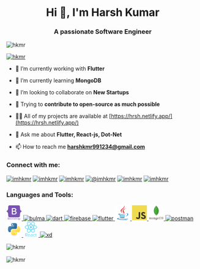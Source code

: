 <h1 align="center">Hi 👋, I'm Harsh Kumar</h1>
<h3 align="center">A passionate Software Engineer</h3>

<p align="left"> <img src="https://komarev.com/ghpvc/?username=hkmr&label=Profile%20views&color=0e75b6&style=flat" alt="hkmr" /> </p>

<p align="left"> <a href="https://github.com/ryo-ma/github-profile-trophy"><img src="https://github-profile-trophy.vercel.app/?username=hkmr" alt="hkmr" /></a> </p>

- 🔭 I’m currently working with **Flutter**

- 🌱 I’m currently learning **MongoDB**

- 👯 I’m looking to collaborate on **New Startups**

- 🤝 Trying to **contribute to open-source as much possible**

- 👨‍💻 All of my projects are available at [https://hrsh.netlify.app/](https://hrsh.netlify.app/)

- 💬 Ask me about **Flutter, React-js, Dot-Net**

- 📫 How to reach me **harshkmr991234@gmail.com**

<h3 align="left">Connect with me:</h3>
<p align="left">
<a href="https://twitter.com/imhkmr" target="blank"><img align="center" src="https://hrsh.netlify.app/static/media/twitter.c842bde6.svg" alt="imhkmr" height="30" width="40" /></a>
<a href="https://linkedin.com/in/imhkmr" target="blank"><img align="center" src="https://hrsh.netlify.app/static/media/linkedin.d3df7f28.svg" alt="imhkmr" height="30" width="40" /></a>
<a href="https://fb.com/imhkmr" target="blank"><img align="center" src="https://hrsh.netlify.app/static/media/facebook.a9efb24b.svg" alt="imhkmr" height="30" width="40" /></a>
<a href="https://medium.com/@imhkmr" target="blank"><img align="center" src="https://brandeps.com/icon-download/M/Medium-icon-vector-06.svg" alt="@imhkmr" height="30" width="40" /></a>
<a href="https://www.hackerrank.com/imhkmr" target="blank"><img align="center" src="https://cdn.worldvectorlogo.com/logos/hackerrank.svg" alt="imhkmr" height="30" width="40" /></a>
<a href="https://leetcode.com/hkmr/" target="blank"><img align="center" src="https://brandeps.com/icon-download/L/Leetcode-icon-vector-01.svg" alt="imhkmr" height="30" width="40" /></a>
</p>

<h3 align="left">Languages and Tools:</h3>
<p align="left"> <a href="https://getbootstrap.com" target="_blank"> <img src="https://raw.githubusercontent.com/devicons/devicon/master/icons/bootstrap/bootstrap-plain-wordmark.svg" alt="bootstrap" width="40" height="40"/> </a> <a href="https://bulma.io/" target="_blank"> <img src="https://raw.githubusercontent.com/gilbarbara/logos/804dc257b59e144eaca5bc6ffd16949752c6f789/logos/bulma.svg" alt="bulma" width="40" height="40"/> </a> <a href="https://dart.dev" target="_blank"> <img src="https://www.vectorlogo.zone/logos/dartlang/dartlang-icon.svg" alt="dart" width="40" height="40"/> </a> <a href="https://firebase.google.com/" target="_blank"> <img src="https://www.vectorlogo.zone/logos/firebase/firebase-icon.svg" alt="firebase" width="40" height="40"/> </a> <a href="https://flutter.dev" target="_blank"> <img src="https://www.vectorlogo.zone/logos/flutterio/flutterio-icon.svg" alt="flutter" width="40" height="40"/> </a> <a href="https://www.java.com" target="_blank"> <img src="https://raw.githubusercontent.com/devicons/devicon/master/icons/java/java-original.svg" alt="java" width="40" height="40"/> </a> <a href="https://developer.mozilla.org/en-US/docs/Web/JavaScript" target="_blank"> <img src="https://raw.githubusercontent.com/devicons/devicon/master/icons/javascript/javascript-original.svg" alt="javascript" width="40" height="40"/> </a> <a href="https://www.mongodb.com/" target="_blank"> <img src="https://raw.githubusercontent.com/devicons/devicon/master/icons/mongodb/mongodb-original-wordmark.svg" alt="mongodb" width="40" height="40"/> </a> <a href="https://postman.com" target="_blank"> <img src="https://www.vectorlogo.zone/logos/getpostman/getpostman-icon.svg" alt="postman" width="40" height="40"/> </a> <a href="https://www.python.org" target="_blank"> <img src="https://raw.githubusercontent.com/devicons/devicon/master/icons/python/python-original.svg" alt="python" width="40" height="40"/> </a> <a href="https://reactjs.org/" target="_blank"> <img src="https://raw.githubusercontent.com/devicons/devicon/master/icons/react/react-original-wordmark.svg" alt="react" width="40" height="40"/> </a> <a href="https://www.adobe.com/products/xd.html" target="_blank"> <img src="https://cdn.worldvectorlogo.com/logos/adobe-xd.svg" alt="xd" width="40" height="40"/> </a> </p>

<p><img align="center" src="https://github-readme-stats.vercel.app/api/top-langs?username=hkmr&show_icons=true&locale=en&layout=compact" alt="hkmr" /></p>

<p><img align="center" src="https://github-readme-streak-stats.herokuapp.com/?user=hkmr&" alt="hkmr" /></p>
